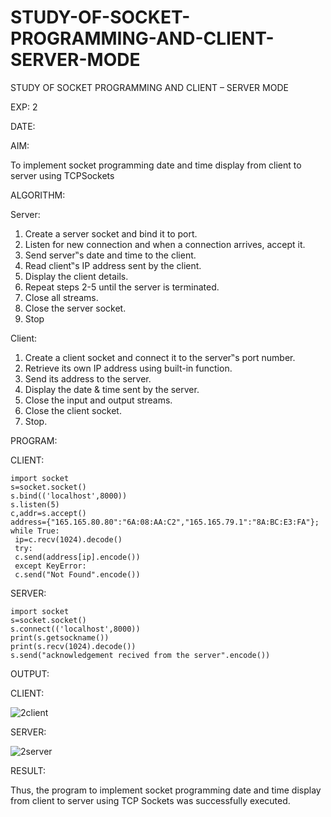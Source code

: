 # STUDY-OF-SOCKET-PROGRAMMING-AND-CLIENT-SERVER-MODE


STUDY OF SOCKET PROGRAMMING AND CLIENT – SERVER MODE


EXP: 2


DATE:


AIM:

To implement socket programming date and time display from client to
server using TCPSockets



ALGORITHM:

Server:

1. Create a server socket and bind it to port.
2. Listen for new connection and when a connection arrives, accept it.
3. Send server‟s date and time to the client.
4. Read client‟s IP address sent by the client.
5. Display the client details.
6. Repeat steps 2-5 until the server is terminated.
7. Close all streams.
8. Close the server socket.
9. Stop


Client:

1. Create a client socket and connect it to the server‟s port number.
2. Retrieve its own IP address using built-in function.
3. Send its address to the server.
4. Display the date & time sent by the server.
5. Close the input and output streams.
6. Close the client socket.
7. Stop.


PROGRAM:



CLIENT:

```
import socket
s=socket.socket()
s.bind(('localhost',8000))
s.listen(5)
c,addr=s.accept()
address={"165.165.80.80":"6A:08:AA:C2","165.165.79.1":"8A:BC:E3:FA"};
while True:
 ip=c.recv(1024).decode()
 try:
 c.send(address[ip].encode())
 except KeyError:
 c.send("Not Found".encode())
```



SERVER:

```
import socket
s=socket.socket()
s.connect(('localhost',8000))
print(s.getsockname())
print(s.recv(1024).decode())
s.send("acknowledgement recived from the server".encode())
```


OUTPUT:  



CLIENT:

![2client](https://github.com/MaheshMuthuL/STUDY-OF-SOCKET-PROGRAMMING-AND-CLIENT-SERVER-MODE/assets/135570619/4d3f0b3e-e5a6-4e93-a1b2-6b8b4b178830)






SERVER:


![2server](https://github.com/MaheshMuthuL/STUDY-OF-SOCKET-PROGRAMMING-AND-CLIENT-SERVER-MODE/assets/135570619/844263a3-673a-43b6-93cd-0f48e0574b6f)








RESULT:


Thus, the program to implement socket programming date and time display from client to
server using TCP Sockets was successfully executed.
